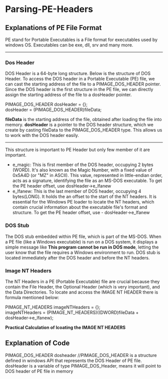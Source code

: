 # Parsing-PE-Headers

## Explanations of PE File Format

PE stand for Portable Executables is a File format for executables used by windows OS. Executables can be exe, dll, srv and many more. 
*************************




### Dos Header
DOS Header is a 64-byte long structure. Below is the structure of DOS Header.
To access the DOS header in a Portable Executable (PE) file, we can cast the starting address of the file to a PIMAGE_DOS_HEADER pointer. Since the DOS header is the first structure in the PE file, we can directly assign the starting address of the file to a dosHeader pointer.

PIMAGE_DOS_HEADER dosHeader = {};<br />
dosHeader = (PIMAGE_DOS_HEADER)fileData; 

**fileData** is the starting address of the file, obtained after loading the file into memory.
**dosHeader** is a pointer to the DOS header structure, which we create by casting fileData to the PIMAGE_DOS_HEADER type. This allows us to work with the DOS header easily.

*********************
This structure is important to PE Header but only few member of it are important.
* e_magic: This is first member of the DOS header, occupying 2 bytes (WORD). It's also known as the Magic Number, with a fixed value of 0x5A4D (or "MZ" in ASCII). This value, represented in little-endian order, acts as a signature, identifying the file as an MS-DOS executable. To get the PE header offset, use dosHeader->e_lfanew
* e_lfanew: This is the last member of DOS header, occupying 4 bytes(LONG). It holds the an offset to the start of the NT headers. It is essential for the Windows PE loader to locate the NT headers, which contain crucial information about the executable file's format and structure. To get the PE header offset, use - dosHeader->e_lfanew

### DOS Stub
The DOS stub embedded within PE file, which is part of the MS-DOS. When a PE file (like a Windows executable) is run on a DOS system, it displays a simple message like **This program cannot be run in DOS mode**, letting the user know that the file requires a Windows environment to run. DOS stub is located immediately after the DOS header and before the NT headers.

### Image NT Headers
The NT Headers in a PE (Portable Executable) file are crucial because they contain the File Header, the Optional Header (which is very important), and the Data Directories. 
To locate and access the IMAGE NT HEADER there is formula mentioned below:

PIMAGE_NT_HEADERS imageNTHeaders = {};<br />
imageNTHeaders = (PIMAGE_NT_HEADERS)((DWORD)fileData + dosHeader->e_lfanew);

**Practical Calculation of lcoating the IMAGE NT HEADERS**




## Explanation of Code

PIMAGE_DOS_HEADER dosheader //PIMAGE_DOS_HEADER is a structure defined in windows API that represents the DOS Header of PE file. dosHeader is a variable of type PIMAGE_DOS_Header, means it will point to DOS header of PE file in memory
